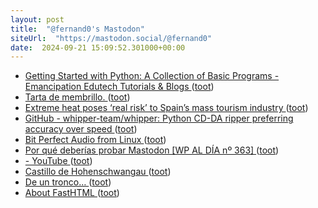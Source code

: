 ```yaml
---
layout: post
title:  "@fernand0's Mastodon"
siteUrl:  "https://mastodon.social/@fernand0"
date:  2024-09-21 15:09:52.301000+00:00
---
```

*  [Getting Started with Python: A Collection of Basic Programs - Emancipation Edutech Tutorials & Blogs ](https://emancipation.co.in/getting-started-with-python-a-collection-of-basic-programs) ([toot](https://mastodon.social/@fernand0/113176175725785886))
*  [Tarta de membrillo. ](https://avecesunafoto.wordpress.com/2024/09/21/tarta-de-membrillo) ([toot](https://mastodon.social/@fernand0/113176132860993716))
*  [Extreme heat poses ‘real risk’ to Spain’s mass tourism industry ](https://www.theguardian.com/world/article/2024/jul/27/extreme-heat-poses-real-risk-to-spains-mass-tourism-industr) ([toot](https://mastodon.social/@fernand0/113175986826982116))
*  [GitHub - whipper-team/whipper: Python CD-DA ripper preferring accuracy over speed ](https://github.com/whipper-team/whippe) ([toot](https://mastodon.social/@fernand0/113175236130656741))
*  [Bit Perfect Audio from Linux ](https://www.head-fi.org/threads/bit-perfect-audio-from-linux.561961) ([toot](https://mastodon.social/@fernand0/113175135787677671))
*  [Por qué deberías probar Mastodon [WP AL DÍA nº 363] ](https://www.blogpocket.com/2024/07/29/por-que-deberias-probar-mastodon-wp-al-dia-no-363) ([toot](https://mastodon.social/@fernand0/113175131045007832))
*  [- YouTube ](https://www.youtube.com/watch?v=SjUQLryotAk&amp%3Bfeature=youtu.b) ([toot](https://mastodon.social/@fernand0/113172914868530684))
*  [Castillo de Hohenschwangau ](https://www.flickr.com/photos/fernand0/53993704776) ([toot](https://mastodon.social/@fernand0/113172898976996628))
*  [De un tronco… ](https://avecesunafoto.wordpress.com/2024/09/20/de-un-tronco) ([toot](https://mastodon.social/@fernand0/113171983331415140))
*  [About FastHTML ](https://about.fastht.ml) ([toot](https://mastodon.social/@fernand0/113171111713598536))
